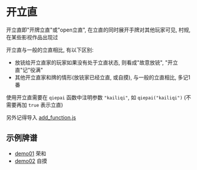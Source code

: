 # 开立直

开立直即"开牌立直"或"open立直", 在立直的同时展开手牌对其他玩家可见, 村规, 在某些影视作品出现过

开立直与一般的立直相比, 有以下区别:

- 放铳给开立直家的玩家如果没有处于立直状态, 则看成"故意放铳", "开立直"记"役满"
- 其他开立直家和牌的情形(放铳家已经立直, 或自摸), 与一般的立直相比, 多记1番

使用开立直需要在 `qiepai` 函数中注明参数 `"kailiqi"`, 如 `qiepai("kailiqi")` (不需要再加 `true` 表示立直)

另外记得导入 [add_function.js](../../../add_function.js)

## 示例牌谱

- [demo01](demo01.js) 荣和
- [demo02](demo02.js) 自摸
